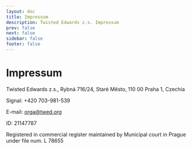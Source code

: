 ```yaml
---
layout: doc
title: Impressum
description: Twisted Edwards z.s. Impressum
prev: false
next: false
sidebar: false
footer: false
---
```


# Impressum

Twisted Edwards z.s., Rybná 716/24, Staré Město, 110 00 Praha 1, Czechia

Signal: +420 703-981-539

E-mail: orga@twed.org

ID: 21147787

Registered in commercial register maintained by Municipal court in Prague under file num. L 78655
